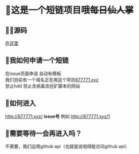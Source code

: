 # 🌵这是一个短链项目哦~~每日仙人掌~~
## 🧑‍💻源码
[在这里](https://github.com/nelsontky/gh-pages-url-shortener)
## 💁我如何申请一个短链
在issue页面申请 自动有模板  
我们目前有一个域名正在用这个项目[877771.xyz](https://877771.xyz)  
禁止hdd 禁止含病毒含挖矿脚本的网站  
## 🎫如何进入
http://877771.xyz/ **issue号**
例如 http://877771.xyz/1
## 🫴需要等待一会再进入吗？
不需要，我们运用github api（也就是说咱得能访问github api）
